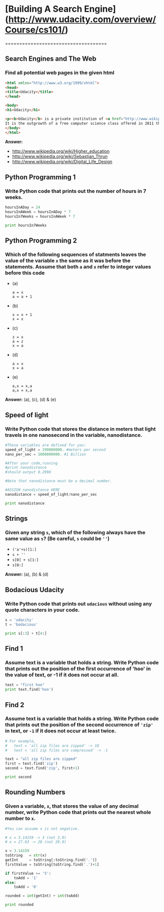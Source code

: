 # [Building A Search Engine] (http://www.udacity.com/overview/Course/cs101/)

====================================

## Search Engines and The Web

### **Find all potential web pages in the given html**

```html
<html xmlns="http://www.w3.org/1999/xhtml">
<head>
<title>Udacity</title>
</head>

<body>
<h1>Udacity</h1>

<p><b>Udacity</b> is a private institution of <a href="http://www.wikipedia.org/wiki/Higher_education">higher education founded by</a> <a href="http://www.wikipedia.org/wiki/Sebastian_Thrun">Sebastian Thrun</a>, David Stavens, and Mike Sokolsky with the goal to provide university-level education that is "both high quality and low cost".
It is the outgrowth of a free computer science class offered in 2011 through Stanford University. Currently, Udacity is working on its second course on building a search engine. Udacity was announced at the 2012 <a href="http://www.wikipedia.org/wiki/Digital_Life_Design">Digital Life Design</a> conference.</p>
</body>
</html>
```

**Answer:**

- http://www.wikipedia.org/wiki/Higher_education
- http://www.wikipedia.org/wiki/Sebastian_Thrun
- http://www.wikipedia.org/wiki/Digital_Life_Design

## Python Programming 1

### **Write Python code that prints out the number of hours in 7 weeks.**

```python
hoursInADay = 24
hoursInAWeek = hoursInADay * 7
hoursIn7Weeks = hoursInAWeek * 7

print hoursIn7Weeks
```

## Python Programming 2


### **Which of the following sequences of statments leaves the value of the variable `x` the same as it was before the statements. Assume that both `a` and `x` refer to integer values before this code**

- (a)
	```
	a = x
	a = a + 1
	```
- (b)
	```
	x = x + 1 
	x = x
	```
- (c)
	```
	z = x
	a = z
	x = a
	```
- (d)
	```
	a = x
	x = a
	```
- (e)
	```
	a,x = x,a
	a,x = x,a
	```

**Answer:** (a), (c), (d) & (e)


## Speed of light

### **Write Python code that stores the distance in meters that light travels in one nanosecond in the variable, nanodistance.**

```python
#These variables are defined for you:
speed_of_light = 299800000. #meters per second
nano_per_sec = 1000000000. #1 Billion

#After your code,running
#print nanodistance
#should output 0.2998

#Note that nanodistance must be a decimal number.

#ASSIGN nanodistance HERE
nanodistance = speed_of_light/nano_per_sec

print nanodistance
```

## Strings

### **Given any string `s`, which of the following always have the same value as `s`? (Be careful, `s` could be `''`)**

- `('a'+s)[1:]`
- `s + ''`
- `s[0] + s[1:]`
- `s[0:]`

**Answer:** (a), (b) & (d)




## Bodacious Udacity

### **Write Python code that prints out `udacious` without using any quote characters in your code.**

```python
s = 'udacity'
t = 'bodacious'

print s[:3] + t[4:]
```

## Find 1

### **Assume text is a variable that holds a string. Write Python code that prints out the position of the first occurrence of 'hoo' in the value of text, or -1 if it does not occur at all.**

```python
text = "first hoo" 
print text.find('hoo')
```


## Find 2

### **Assume text is a variable that holds a string. Write Python code that prints out the position of the second occurrence of `'zip'` in text, or `-1` if it does not occur at least twice.**

```python
# For example,
#   text = 'all zip files are zipped' -> 18
#   text = 'all zip files are compressed' -> -1

text = "all zip files are zipped" 
first = text.find('zip')
second = text.find('zip', first+1)

print second
```

## Rounding Numbers

### **Given a variable, `x`, that stores the value of any decimal number, write Python code that prints out the nearest whole number to `x`.**

```python
#You can assume x is not negative.

# x = 3.14159 -> 3 (not 3.0)
# x = 27.63 -> 28 (not 28.0)

x = 3.14159
toString   = str(x)
getInt     = toString[:toString.find('.')]
firstValue = toString[toString.find('.')+1]

if firstValue >= '5':
    toAdd = '1'
else:
    toAdd = '0'

rounded = int(getInt) + int(toAdd)

print rounded
```

